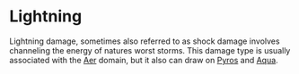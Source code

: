 # Lightning

Lightning damage, sometimes also referred to as shock damage involves channeling the energy of natures worst storms. This damage type is usually associated with the [Aer](../Magic/Spell%20Tags/Air.md) domain, but it also can draw on [Pyros](../Magic/Spell%20Tags/Fire.md) and [Aqua](../Magic/Spell%20Tags/Water.md).